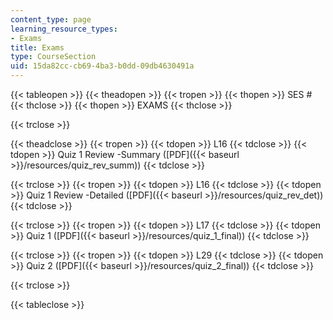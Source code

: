 ```yaml
---
content_type: page
learning_resource_types:
- Exams
title: Exams
type: CourseSection
uid: 15da82cc-cb69-4ba3-b0dd-09db4630491a
---
```


{{< tableopen >}}
{{< theadopen >}}
{{< tropen >}}
{{< thopen >}}
SES #
{{< thclose >}}
{{< thopen >}}
EXAMS
{{< thclose >}}

{{< trclose >}}

{{< theadclose >}}
{{< tropen >}}
{{< tdopen >}}
L16
{{< tdclose >}}
{{< tdopen >}}
Quiz 1 Review -Summary ([PDF]({{< baseurl >}}/resources/quiz_rev_summ))
{{< tdclose >}}

{{< trclose >}}
{{< tropen >}}
{{< tdopen >}}
L16
{{< tdclose >}}
{{< tdopen >}}
Quiz 1 Review -Detailed ([PDF]({{< baseurl >}}/resources/quiz_rev_det))
{{< tdclose >}}

{{< trclose >}}
{{< tropen >}}
{{< tdopen >}}
L17
{{< tdclose >}}
{{< tdopen >}}
Quiz 1 ([PDF]({{< baseurl >}}/resources/quiz_1_final))
{{< tdclose >}}

{{< trclose >}}
{{< tropen >}}
{{< tdopen >}}
L29
{{< tdclose >}}
{{< tdopen >}}
Quiz 2 ([PDF]({{< baseurl >}}/resources/quiz_2_final))
{{< tdclose >}}

{{< trclose >}}

{{< tableclose >}}